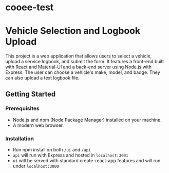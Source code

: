 # cooee-test

# Vehicle Selection and Logbook Upload

This project is a web application that allows users to select a vehicle, upload a service logbook, and submit the form. It features a front-end built with React and Material-UI and a back-end server using Node.js with Express. The user can choose a vehicle's make, model, and badge. They can also upload a text logbook file.

## Getting Started

### Prerequisites

- Node.js and npm (Node Package Manager) installed on your machine.
- A modern web browser.

### Installation

- Run npm install on both `/ui` and `/api`
- `api` will run with Express and hosted in `localhost:3001`
- `ui` will be served with standard create-react-app features and will run under `localhost:3000`
